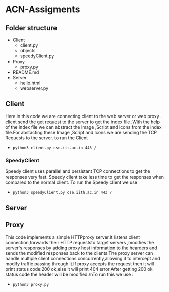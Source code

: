 # ACN-Assigments

## Folder structure

- Client
   - client.py
  -  objects
  - speedyClient.py
- Proxy
   - proxy.py
- README.md
- Server
    - hello.html
    - webserver.py

## Client
   Here in this code we are connecting client to the web server or web proxy .
   client send the get request to the server to get the index file .With the help of the index file we can abstract the         Image ,Script and Icons from the index file.For abstacting these Image ,Script and Icons we are sending the TCP Requests 
   to the server.
   to run the Client               
   - `python3 client.py cse.iit.ac.in 443 /`

### SpeedyClient
   Speedy client uses parallel and persistant TCP connections to get the responses very fast. Speedy client take less time to get the responses when compared to the normal client.
   To run the Speedy client we use 
   - `python3 speedyClient.py cse.iith.ac.in 443 / `

## Server

## Proxy
   This code implements a simple HTTPproxy server.It listens client connection,forwards their HTTP requeststo target servers ,modifies the server's responses by adding proxy host information to the hearders and sends the modified responses back to the clients.The proxy server can handle multiple client connections concurrently,allowing it to intercept and modify traffic passing through it.If proxy accepts the request then it will print status code:200 ok,else it will print 404 error.After getting 200 ok status code the header will be modified.\nTo run this we use :
   - `python3 proxy.py`
